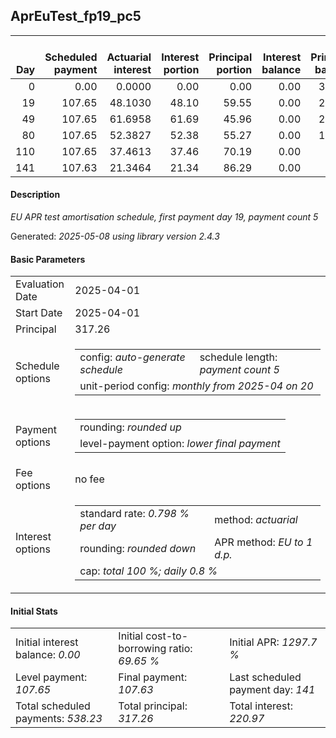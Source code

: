 <h2>AprEuTest_fp19_pc5</h2>
<table>
    <thead style="vertical-align: bottom;">
        <th style="text-align: right;">Day</th>
        <th style="text-align: right;">Scheduled payment</th>
        <th style="text-align: right;">Actuarial interest</th>
        <th style="text-align: right;">Interest portion</th>
        <th style="text-align: right;">Principal portion</th>
        <th style="text-align: right;">Interest balance</th>
        <th style="text-align: right;">Principal balance</th>
        <th style="text-align: right;">Total actuarial interest</th>
        <th style="text-align: right;">Total interest</th>
        <th style="text-align: right;">Total principal</th>
    </thead>
    <tr style="text-align: right;">
        <td class="ci00">0</td>
        <td class="ci01" style="white-space: nowrap;">0.00</td>
        <td class="ci02">0.0000</td>
        <td class="ci03">0.00</td>
        <td class="ci04">0.00</td>
        <td class="ci05">0.00</td>
        <td class="ci06">317.26</td>
        <td class="ci07">0.0000</td>
        <td class="ci08">0.00</td>
        <td class="ci09">0.00</td>
    </tr>
    <tr style="text-align: right;">
        <td class="ci00">19</td>
        <td class="ci01" style="white-space: nowrap;">107.65</td>
        <td class="ci02">48.1030</td>
        <td class="ci03">48.10</td>
        <td class="ci04">59.55</td>
        <td class="ci05">0.00</td>
        <td class="ci06">257.71</td>
        <td class="ci07">48.1030</td>
        <td class="ci08">48.10</td>
        <td class="ci09">59.55</td>
    </tr>
    <tr style="text-align: right;">
        <td class="ci00">49</td>
        <td class="ci01" style="white-space: nowrap;">107.65</td>
        <td class="ci02">61.6958</td>
        <td class="ci03">61.69</td>
        <td class="ci04">45.96</td>
        <td class="ci05">0.00</td>
        <td class="ci06">211.75</td>
        <td class="ci07">109.7987</td>
        <td class="ci08">109.79</td>
        <td class="ci09">105.51</td>
    </tr>
    <tr style="text-align: right;">
        <td class="ci00">80</td>
        <td class="ci01" style="white-space: nowrap;">107.65</td>
        <td class="ci02">52.3827</td>
        <td class="ci03">52.38</td>
        <td class="ci04">55.27</td>
        <td class="ci05">0.00</td>
        <td class="ci06">156.48</td>
        <td class="ci07">162.1815</td>
        <td class="ci08">162.17</td>
        <td class="ci09">160.78</td>
    </tr>
    <tr style="text-align: right;">
        <td class="ci00">110</td>
        <td class="ci01" style="white-space: nowrap;">107.65</td>
        <td class="ci02">37.4613</td>
        <td class="ci03">37.46</td>
        <td class="ci04">70.19</td>
        <td class="ci05">0.00</td>
        <td class="ci06">86.29</td>
        <td class="ci07">199.6428</td>
        <td class="ci08">199.63</td>
        <td class="ci09">230.97</td>
    </tr>
    <tr style="text-align: right;">
        <td class="ci00">141</td>
        <td class="ci01" style="white-space: nowrap;">107.63</td>
        <td class="ci02">21.3464</td>
        <td class="ci03">21.34</td>
        <td class="ci04">86.29</td>
        <td class="ci05">0.00</td>
        <td class="ci06">0.00</td>
        <td class="ci07">220.9892</td>
        <td class="ci08">220.97</td>
        <td class="ci09">317.26</td>
    </tr>
</table>
<h4>Description</h4>
<p><i>EU APR test amortisation schedule, first payment day 19, payment count 5</i></p>
<p>Generated: <i>2025-05-08 using library version 2.4.3</i></p>
<h4>Basic Parameters</h4>
<table>
    <tr>
        <td>Evaluation Date</td>
        <td>2025-04-01</td>
    </tr>
    <tr>
        <td>Start Date</td>
        <td>2025-04-01</td>
    </tr>
    <tr>
        <td>Principal</td>
        <td>317.26</td>
    </tr>
    <tr>
        <td>Schedule options</td>
        <td>
            <table>
                <tr>
                    <td>config: <i>auto-generate schedule</i></td>
                    <td>schedule length: <i><i>payment count</i> 5</i></td>
                </tr>
                <tr>
                    <td colspan="2" style="white-space: nowrap;">unit-period config: <i>monthly from 2025-04 on 20</i></td>
                </tr>
            </table>
        </td>
    </tr>
    <tr>
        <td>Payment options</td>
        <td>
            <table>
                <tr>
                    <td>rounding: <i>rounded up</i></td>
                </tr>
                <tr>
                    <td>level-payment option: <i>lower&nbsp;final&nbsp;payment</i></td>
                </tr>
            </table>
        </td>
    </tr>
    <tr>
        <td>Fee options</td>
        <td>no fee
        </td>
    </tr>
    <tr>
        <td>Interest options</td>
        <td>
            <table>
                <tr>
                    <td>standard rate: <i>0.798 % per day</i></td>
                    <td>method: <i>actuarial</i></td>
                </tr>
                <tr>
                    <td>rounding: <i>rounded down</i></td>
                    <td>APR method: <i>EU to 1 d.p.</i></td>
                </tr>
                <tr>
                    <td colspan="2">cap: <i>total 100 %; daily 0.8 %</td>
                </tr>
            </table>
        </td>
    </tr>
</table>
<h4>Initial Stats</h4>
<table>
    <tr>
        <td>Initial interest balance: <i>0.00</i></td>
        <td>Initial cost-to-borrowing ratio: <i>69.65 %</i></td>
        <td>Initial APR: <i>1297.7 %</i></td>
    </tr>
    <tr>
        <td>Level payment: <i>107.65</i></td>
        <td>Final payment: <i>107.63</i></td>
        <td>Last scheduled payment day: <i>141</i></td>
    </tr>
    <tr>
        <td>Total scheduled payments: <i>538.23</i></td>
        <td>Total principal: <i>317.26</i></td>
        <td>Total interest: <i>220.97</i></td>
    </tr>
</table>